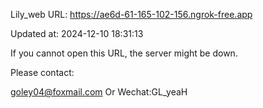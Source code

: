 Lily_web URL: https://ae6d-61-165-102-156.ngrok-free.app

Updated at: 2024-12-10 18:31:13

If you cannot open this URL, the server might be down.

Please contact: 

goley04@foxmail.com Or Wechat:GL_yeaH